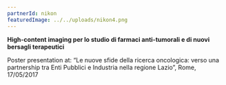 ```yaml
---
partnerId: nikon
featuredImage: ../../uploads/nikon4.png
---
```


**High-content imaging per lo studio di farmaci anti-tumorali e di nuovi bersagli terapeutici**

Poster presentation at: “Le nuove sfide della ricerca oncologica: verso una partnership tra Enti Pubblici e Industria nella regione Lazio”, Rome, 17/05/2017
